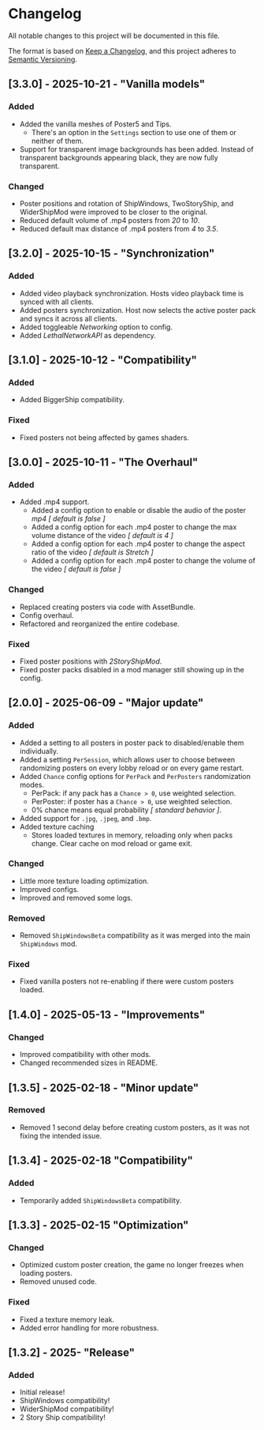 # Changelog

All notable changes to this project will be documented in this file.

The format is based on [Keep a Changelog](https://keepachangelog.com/en/1.1.0/),
and this project adheres to [Semantic Versioning](https://semver.org/spec/v2.0.0.html).

## [3.3.0] - 2025-10-21 - "Vanilla models"
### Added
- Added the vanilla meshes of Poster5 and Tips.
  - There's an option in the `Settings` section to use one of them or neither of them.
- Support for transparent image backgrounds has been added. Instead of transparent backgrounds appearing black, they are now fully transparent.

### Changed
- Poster positions and rotation of ShipWindows, TwoStoryShip, and WiderShipMod were improved to be closer to the original.
- Reduced default volume of .mp4 posters from *20* to *10*.
- Reduced default max distance of .mp4 posters from *4* to *3.5*.

## [3.2.0] - 2025-10-15 - "Synchronization"
### Added
- Added video playback synchronization. Hosts video playback time is synced with all clients.
- Added posters synchronization. Host now selects the active poster pack and syncs it across all clients.
- Added toggleable *Networking* option to config.
- Added *LethalNetworkAPI* as dependency.

## [3.1.0] - 2025-10-12 - "Compatibility"
### Added
- Added BiggerShip compatibility.

### Fixed
- Fixed posters not being affected by games shaders.

## [3.0.0] - 2025-10-11 - "The Overhaul"
### Added
- Added .mp4 support.
  - Added a config option to enable or disable the audio of the poster *mp4* *[ default is false ]* 
  - Added a config option for each .mp4 poster to change the max volume distance of the video *[ default is 4 ]* 
  - Added a config option for each .mp4 poster to change the aspect ratio of the video *[ default is Stretch ]* 
  - Added a config option for each .mp4 poster to change the volume of the video *[ default is false ]* 

### Changed
- Replaced creating posters via code with AssetBundle.
- Config overhaul.
- Refactored and reorganized the entire codebase.

### Fixed
- Fixed poster positions with *2StoryShipMod*.
- Fixed poster packs disabled in a mod manager still showing up in the config.

## [2.0.0] - 2025-06-09 - "Major update"
### Added
- Added a setting to all posters in poster pack to disabled/enable them individually.
- Added a setting `PerSession`, which allows user to choose between randomizing posters on every lobby reload or on every game restart.
- Added `Chance` config options for `PerPack` and `PerPosters` randomization modes.
  - PerPack: if any pack has a `Chance > 0`, use weighted selection.
  - PerPoster: if poster has a `Chance > 0`, use weighted selection.
  - 0% chance means equal probability *[ standard behavior ]*.
- Added support for `.jpg`, `.jpeg`, and `.bmp`.
- Added texture caching
  - Stores loaded textures in memory, reloading only when packs change. Clear cache on mod reload or game exit.

### Changed
- Little more texture loading optimization.
- Improved configs.
- Improved and removed some logs.

### Removed
- Removed `ShipWindowsBeta` compatibility as it was merged into the main `ShipWindows` mod.

### Fixed
- Fixed vanilla posters not re-enabling if there were custom posters loaded.

## [1.4.0] - 2025-05-13 - "Improvements"
### Changed
- Improved compatibility with other mods.
- Changed recommended sizes in README.

## [1.3.5] - 2025-02-18 - "Minor update"
### Removed
- Removed 1 second delay before creating custom posters, as it was not fixing the intended issue.

## [1.3.4] - 2025-02-18 "Compatibility"
### Added
- Temporarily added `ShipWindowsBeta` compatibility.

## [1.3.3] - 2025-02-15 "Optimization"
### Changed
- Optimized custom poster creation, the game no longer freezes when loading posters.
- Removed unused code.

### Fixed
- Fixed a texture memory leak.
- Added error handling for more robustness.

## [1.3.2] - 2025- "Release"
### Added
- Initial release!
- ShipWindows compatibility!
- WiderShipMod compatibility!
- 2 Story Ship compatibility!
